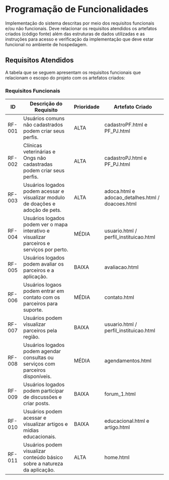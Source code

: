 # Programação de Funcionalidades

Implementação do sistema descritas por meio dos requisitos funcionais e/ou não funcionais. Deve relacionar os requisitos atendidos os artefatos criados (código fonte) além das estruturas de dados utilizadas e as instruções para acesso e verificação da implementação que deve estar funcional no ambiente de hospedagem.


## Requisitos Atendidos

A tabela que se seguem apresentam os requisitos funcionais que relacionam o escopo do projeto com os artefatos criados:

### Requisitos Funcionais

|ID    | Descrição do Requisito | Prioridade | Artefato Criado |
|------|------------------------|------------|-----------------|
|RF-001| Usuários comuns não cadastrados podem criar seus perfis. | ALTA | cadastroPF.html e PF_PJ.html|
|RF-002| Clínicas veterinárias e Ongs não cadastradas podem criar seus perfis. | ALTA | cadastroPJ.html e PF_PJ.html |
|RF-003| Usuários logados podem acessar e visualizar modulo de doações e adoção de pets. | ALTA | adoca.html e adocao_detalhes.html / doacoes.html |
|RF-004| Usuários logados podem ver o mapa interativo e visualizar parceiros e serviços por perto. | MÉDIA | usuario.html / perfil_instituicao.html |
|RF-005| Usuários logados podem avaliar os parceiros e a aplicação. | BAIXA | avaliacao.html |
|RF-006| Usuários logaos podem entrar em contato com os parceiros para suporte. | MÉDIA | contato.html |
|RF-007| Usuários podem visualizar parceiros pela região. | BAIXA | usuario.html / perfil_instituicao.html |
|RF-008| Usuários logados podem agendar consultas ou serviços com parceiros disponíveis. | MÉDIA | agendamentos.html |
|RF-009| Usuários logados podem participar de discussões e criar posts. | BAIXA | forum_1.html |
|RF-010| Usuários podem acessar e visualizar artigos e mídias educacionais. | BAIXA | educacional.html e artigo.html |
|RF-011| Usuários podem visualizar conteúdo básico sobre a natureza da aplicação. | ALTA | home.html |
